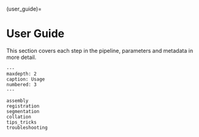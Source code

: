 (user_guide)=
# User Guide

This section covers each step in the pipeline, parameters and metadata in more detail.
```{toctree}
---
maxdepth: 2
caption: Usage
numbered: 3
---

assembly
registration
segmentation
collation
tips_tricks
troubleshooting
```

